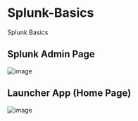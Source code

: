 # Splunk-Basics
Splunk Basics

## Splunk Admin Page

![image](https://user-images.githubusercontent.com/4469379/45068525-784d2880-b08d-11e8-9ab7-036b4d92c79c.png)

## Launcher App (Home Page)

![image](https://user-images.githubusercontent.com/4469379/45068574-b2b6c580-b08d-11e8-931f-b54fb869735d.png)

